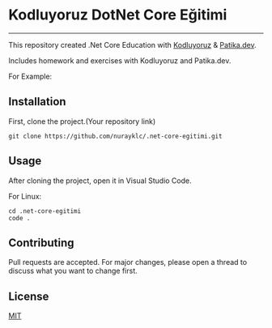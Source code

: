 # Kodluyoruz DotNet Core Eğitimi
-----------------------------------------------------------------------------------------------
This repository created .Net Core Education with [Kodluyoruz](https://www.kodluyoruz.org/) & [Patika.dev](https://www.patika.dev/tr).

Includes homework and exercises with Kodluyoruz and Patika.dev.

For Example: 

## Installation

First, clone the project.(Your repository link)

`git clone https://github.com/nurayklc/.net-core-egitimi.git`

## Usage

After cloning the project, open it in Visual Studio Code.

For Linux:
 
```
cd .net-core-egitimi
code .
```

## Contributing

Pull requests are accepted. For major changes, please open a thread to discuss what you want to change first.

## License

[MIT](https://choosealicense.com/licenses/mit/)
